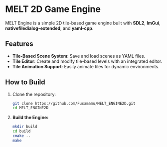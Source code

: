 # MELT 2D Game Engine  

MELT Engine is a simple 2D tile-based game engine built with **SDL2**, **ImGui**, **nativefiledialog-extended**, and **yaml-cpp**.  

## Features  
- **Tile-Based Scene System**: Save and load scenes as YAML files.  
- **Tile Editor**: Create and modify tile-based levels with an integrated editor.  
- **Tile Animation Support**: Easily animate tiles for dynamic environments.  

## How to Build  
1. Clone the repository:  
   ```sh
   git clone https://github.com/Fusamamu/MELT_ENGINE2D.git
   cd MELT_ENGINE2D
   
3. **Build the Engine:**
   ```bash
   mkdir build
   cd build
   cmake ..
   make
   ```
